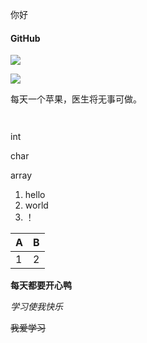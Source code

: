 你好

#### GitHub

[https://github.com/jujusteven/myproject1.git]: 
[https://github.com/jujusteven/myproject1/blob/26703e6c3b7c6aadf3149fc4c5367eb5da775709/README.md]: 

![](C:\Users\Administrator\Pictures\jujusmith\-3eeb7b1e785d1b9c.jpg)



![](https://bkimg.cdn.bcebos.com/pic/aa64034f78f0f736d2c10e250955b319ebc413d2?x-bce-process=image/resize,m_lfit,w_268,limit_1/format,f_jpg)

每天一个苹果，医生将无事可做。

```


```

int 

char

array

1. hello
2. world
3. ！

| A    | B    |
| ---- | ---- |
| 1    | 2    |

**每天都要开心鸭**

*学习使我快乐*

~~我爱学习~~